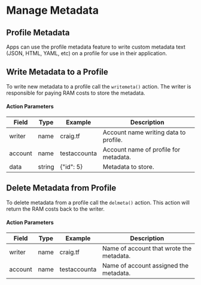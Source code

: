 # Manage Metadata

## Profile Metadata

Apps can use the profile metadata feature to write custom metadata text (JSON, HTML, YAML, etc) on a profile for use in their application.

## Write Metadata to a Profile

To write new metadata to a profile call the `writemeta()` action. The writer is responsible for paying RAM costs to store the metadata.

#### Action Parameters

| Field   | Type   | Example      | Description                           |
| ------- | ------ | ------------ | ------------------------------------- |
| writer  | name   | craig.tf     | Account name writing data to profile. |
| account | name   | testaccounta | Account name of profile for metadata. |
| data    | string | {"id": 5}    | Metadata to store.                    |

## Delete Metadata from Profile

To delete metadata from a profile call the `delmeta()` action. This action will return the RAM costs back to the writer.

#### Action Parameters

| Field   | Type | Example      | Description                              |
| ------- | ---- | ------------ | ---------------------------------------- |
| writer  | name | craig.tf     | Name of account that wrote the metadata. |
| account | name | testaccounta | Name of account assigned the metadata.   |
